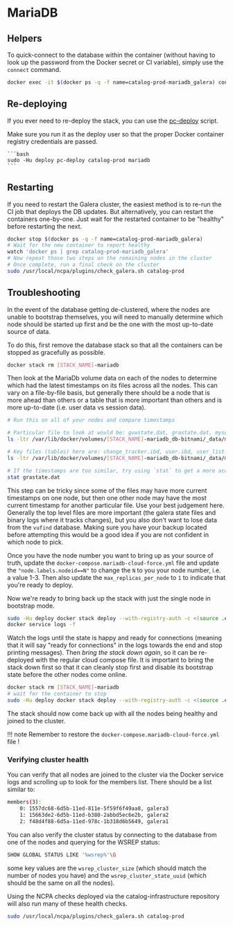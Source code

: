 # MariaDB

## Helpers

To quick-connect to the database within the container
(without having to look up the password from the Docker secret or CI variable), simply use the `connect` command.

```bash
docker exec -it $(docker ps -q -f name=catalog-prod-mariadb_galera) connect
```

## Re-deploying
If you ever need to re-deploy the stack, you can use the
[pc-deploy](helper-scripts.md#deploy-helper-pc-deploy) script.

Make sure you run it as the deploy user so that the proper Docker
container registry credentials are passed.

    ```bash
    sudo -Hu deploy pc-deploy catalog-prod mariadb
    ```

## Restarting
If you need to restart the Galera cluster, the easiest method is to re-run the CI job that deploys the
DB updates. But alternatively, you can restart the containers one-by-one. Just wait for the restarted
container to be "healthy" before restarting the next.

```bash
docker stop $(docker ps -q -f name=catalog-prod-mariadb_galera)
# Wait for the new container to report healthy
watch 'docker ps | grep catalog-prod-mariadb_galera'
# Now repeat those two steps on the remaining nodes in the cluster
# Once complete, run a final check on the cluster
sudo /usr/local/ncpa/plugins/check_galera.sh catalog-prod
```

## Troubleshooting

In the event of the database getting de-clustered, where the nodes are unable to bootstrap themselves, you
will need to manually determine which node should be started up first and be the one with the most up-to-date
source of data.

To do this, first remove the database stack so that all the containers can be stopped as gracefully as possible.

```bash
docker stack rm [STACK_NAME]-mariadb
```

Then look at the MariaDb volume data on each of the nodes to determine which had the latest timestamps on its files
across all the nodes. This can vary on a file-by-file basis, but generally there should be a node that is more ahead
than others or a table that is more important than others and is more up-to-date (i.e. user data vs session data).

```bash
# Run this on all of your nodes and compare timestamps

# Particular file to look at would be: gvwstate.dat, grastate.dat, mysql-bin*
ls -ltr /var/lib/docker/volumes/[STACK_NAME]-mariadb_db-bitnami/_data/mariadb/data

# Key files (tables) here are: change_tracker.ibd, user.ibd, user_list.ibd
ls -ltr /var/lib/docker/volumes/[STACK_NAME]-mariadb_db-bitnami/_data/mariadb/data/vufind

# If the timestamps are too similar, try using `stat` to get a more accurate time!
stat grastate.dat
```

This step can be tricky since some of the files may have more current timestamps on one node, but then one other
node may have the most current timestamp for another particular file. Use your best judgement here. Generally the
top level files are more important (the galera state files and binary logs where it tracks changes), but you also
don't want to lose data from the `vufind` database. Making sure you have your backup located before attempting this
would be a good idea if you are not confident in which node to pick.

Once you have the node number you want to bring up as your source of truth, update the
`docker-compose.mariadb-cloud-force.yml` file and update the `"node.labels.nodeid==N"`
to change the `N` to you your node number, i.e. a value 1-3. Then also update the
`max_replicas_per_node` to `1` to indicate that you're ready to deploy.

Now we're ready to bring back up the stack with just the single node in bootstrap mode.

```bash
sudo -Hu deploy docker stack deploy --with-registry-auth -c <(source .env; envsubst <docker-compose.mariadb-cloud-force.yml) [STACK_NAME]-mariadb
docker service logs -f
```

Watch the logs until the state is happy and ready for connections (meaning that it will say "ready for connections"
in the logs towards the end and stop printing messages). Then *bring the stack down again*, so it
can be re-deployed with the regular cloud compose file. It is important to bring the stack down first so that
it can cleanly stop first and disable its bootstrap state before the other nodes come online.

```bash
docker stack rm [STACK_NAME]-mariadb
# wait for the container to stop
sudo -Hu deploy docker stack deploy --with-registry-auth -c <(source .env; envsubst <docker-compose.mariadb-cloud.yml) [STACK_NAME]-mariadb
```

The stack should now come back up with all the nodes being healthy and joined to the cluster.

!!! note
    Remember to restore the `docker-compose.mariadb-cloud-force.yml` file !

### Verifying cluster health

You can verify that all nodes are joined to the cluster via the Docker service logs and scrolling up to look
for the members list. There should be a list similar to:

```bash
members(3):
 	0: 1557dc68-6d5b-11ed-811e-5f59f6f49aa8, galera3
 	1: 15663de2-6d5b-11ed-b380-2abbd5ec6e2b, galera2
 	2: f48d4f88-6d5a-11ed-978c-1b318d6b5649, galera1
```

You can also verify the cluster status by connecting to the database from one of the nodes and querying for the
WSREP status:

```bash
SHOW GLOBAL STATUS LIKE '%wsrep%'\G
```

some key values are the `wsrep_cluster_size` (which should match the number of nodes you have) and the
`wsrep_cluster_state_uuid` (which should be the same on all the nodes).

Using the NCPA checks deployed via the catalog-infrastructure repository will also run many of these health checks.

```bash
sudo /usr/local/ncpa/plugins/check_galera.sh catalog-prod
```
